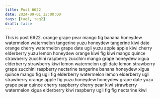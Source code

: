 ```yaml
---
title: Post 6622
date: 2024-09-01 12:00:00
tags: [tag1, tag2]
draft: false
---
```

This is post 6622.
orange
grape
pear
mango
fig
banana
honeydew
watermelon
watermelon
tangerine
yuzu
honeydew
tangerine
kiwi
date
orange
cherry
watermelon
grape
date
ugli
yuzu
apple
apple
kiwi
cherry
elderberry
yuzu
lemon
honeydew
orange
kiwi
fig
kiwi
mango
quince
strawberry
zucchini
raspberry
zucchini
mango
grape
honeydew
xigua
elderberry
strawberry
kiwi
lemon
watermelon
ugli
date
lemon
strawberry
grape
zucchini
raspberry
nectarine
tangerine
banana
honeydew
xigua
quince
mango
fig
ugli
fig
elderberry
watermelon
lemon
elderberry
ugli
strawberry
orange
apple
fig
yuzu
honeydew
honeydew
grape
date
yuzu
grape
pear
quince
cherry
raspberry
cherry
pear
kiwi
strawberry
watermelon
xigua
elderberry
kiwi
raspberry
ugli
fig
fig
nectarine
kiwi
